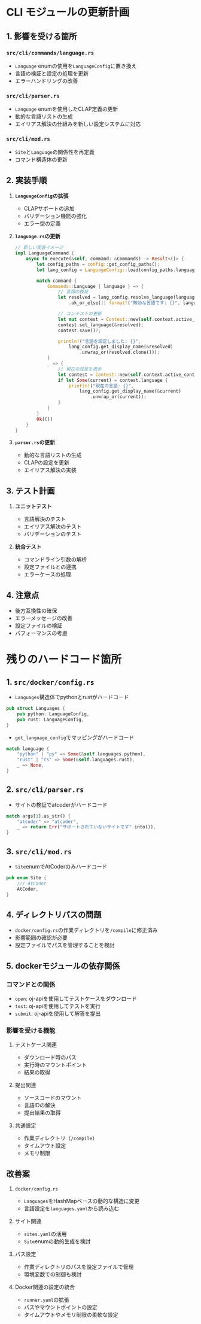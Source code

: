 # CLI モジュールの更新計画

## 1. 影響を受ける箇所
### `src/cli/commands/language.rs`
- `Language` enumの使用を`LanguageConfig`に置き換え
- 言語の検証と設定の処理を更新
- エラーハンドリングの改善

### `src/cli/parser.rs`
- `Language` enumを使用したCLAP定義の更新
- 動的な言語リストの生成
- エイリアス解決の仕組みを新しい設定システムに対応

### `src/cli/mod.rs`
- `Site`と`Language`の関係性を再定義
- コマンド構造体の更新

## 2. 実装手順
1. **`LanguageConfig`の拡張**
   - CLAPサポートの追加
   - バリデーション機能の強化
   - エラー型の定義

2. **`language.rs`の更新**
   ```rust
   // 新しい実装イメージ
   impl LanguageCommand {
       async fn execute(&self, command: &Commands) -> Result<()> {
           let config_paths = config::get_config_paths();
           let lang_config = LanguageConfig::load(config_paths.languages)?;

           match command {
               Commands::Language { language } => {
                   // 言語の検証
                   let resolved = lang_config.resolve_language(language)
                       .ok_or_else(|| format!("無効な言語です: {}", language))?;

                   // コンテストの更新
                   let mut contest = Contest::new(self.context.active_contest_dir.clone())?;
                   contest.set_language(&resolved);
                   contest.save()?;

                   println!("言語を設定しました: {}", 
                       lang_config.get_display_name(&resolved)
                           .unwrap_or(resolved.clone()));
               }
               _ => {
                   // 現在の設定を表示
                   let contest = Contest::new(self.context.active_contest_dir.clone())?;
                   if let Some(current) = contest.language {
                       println!("現在の言語: {}", 
                           lang_config.get_display_name(&current)
                               .unwrap_or(current));
                   }
               }
           }
           Ok(())
       }
   }
   ```

3. **`parser.rs`の更新**
   - 動的な言語リストの生成
   - CLAPの設定を更新
   - エイリアス解決の実装

## 3. テスト計画
1. **ユニットテスト**
   - 言語解決のテスト
   - エイリアス解決のテスト
   - バリデーションのテスト

2. **統合テスト**
   - コマンドライン引数の解析
   - 設定ファイルとの連携
   - エラーケースの処理

## 4. 注意点
- 後方互換性の確保
- エラーメッセージの改善
- 設定ファイルの検証
- パフォーマンスの考慮 

# 残りのハードコード箇所

## 1. `src/docker/config.rs`
- `Languages`構造体でpythonとrustがハードコード
```rust
pub struct Languages {
    pub python: LanguageConfig,
    pub rust: LanguageConfig,
}
```
- `get_language_config`でマッピングがハードコード
```rust
match language {
    "python" | "py" => Some(&self.languages.python),
    "rust" | "rs" => Some(&self.languages.rust),
    _ => None,
}
```

## 2. `src/cli/parser.rs`
- サイトの検証でatcoderがハードコード
```rust
match args[1].as_str() {
    "atcoder" => "atcoder",
    _ => return Err("サポートされていないサイトです".into()),
}
```

## 3. `src/cli/mod.rs`
- `Site`enumでAtCoderのみハードコード
```rust
pub enum Site {
    /// AtCoder
    AtCoder,
}
```

## 4. ディレクトリパスの問題
- `docker/config.rs`の作業ディレクトリを`/compile`に修正済み
- 影響範囲の確認が必要
- 設定ファイルでパスを管理することを検討

## 5. dockerモジュールの依存関係
### コマンドとの関係
- `open`: oj-apiを使用してテストケースをダウンロード
- `test`: oj-apiを使用してテストを実行
- `submit`: oj-apiを使用して解答を提出

### 影響を受ける機能
1. テストケース関連
   - ダウンロード時のパス
   - 実行時のマウントポイント
   - 結果の取得

2. 提出関連
   - ソースコードのマウント
   - 言語IDの解決
   - 提出結果の取得

3. 共通設定
   - 作業ディレクトリ（`/compile`）
   - タイムアウト設定
   - メモリ制限

## 改善案
1. `docker/config.rs`
   - `Languages`をHashMapベースの動的な構造に変更
   - 言語設定を`languages.yaml`から読み込む

2. サイト関連
   - `sites.yaml`の活用
   - `Site`enumの動的生成を検討

3. パス設定
   - 作業ディレクトリのパスを設定ファイルで管理
   - 環境変数での制御も検討

4. Docker関連の設定の統合
   - `runner.yaml`の拡張
   - パスやマウントポイントの設定
   - タイムアウトやメモリ制限の柔軟な設定 